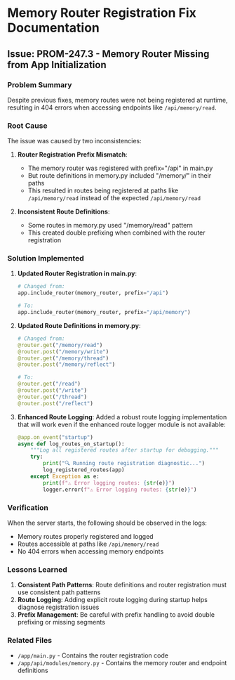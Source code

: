 # Memory Router Registration Fix Documentation

## Issue: PROM-247.3 - Memory Router Missing from App Initialization

### Problem Summary

Despite previous fixes, memory routes were not being registered at runtime, resulting in 404 errors when accessing endpoints like `/api/memory/read`.

### Root Cause

The issue was caused by two inconsistencies:

1. **Router Registration Prefix Mismatch**:

   - The memory router was registered with prefix="/api" in main.py
   - But route definitions in memory.py included "/memory/" in their paths
   - This resulted in routes being registered at paths like `/api/memory/read` instead of the expected `/api/memory/read`

2. **Inconsistent Route Definitions**:
   - Some routes in memory.py used "/memory/read" pattern
   - This created double prefixing when combined with the router registration

### Solution Implemented

1. **Updated Router Registration in main.py**:

   ```python
   # Changed from:
   app.include_router(memory_router, prefix="/api")

   # To:
   app.include_router(memory_router, prefix="/api/memory")
   ```

2. **Updated Route Definitions in memory.py**:

   ```python
   # Changed from:
   @router.get("/memory/read")
   @router.post("/memory/write")
   @router.get("/memory/thread")
   @router.post("/memory/reflect")

   # To:
   @router.get("/read")
   @router.post("/write")
   @router.get("/thread")
   @router.post("/reflect")
   ```

3. **Enhanced Route Logging**:
   Added a robust route logging implementation that will work even if the enhanced route logger module is not available:
   ```python
   @app.on_event("startup")
   async def log_routes_on_startup():
       """Log all registered routes after startup for debugging."""
       try:
           print("🔍 Running route registration diagnostic...")
           log_registered_routes(app)
       except Exception as e:
           print(f"⚠️ Error logging routes: {str(e)}")
           logger.error(f"⚠️ Error logging routes: {str(e)}")
   ```

### Verification

When the server starts, the following should be observed in the logs:

- Memory routes properly registered and logged
- Routes accessible at paths like `/api/memory/read`
- No 404 errors when accessing memory endpoints

### Lessons Learned

1. **Consistent Path Patterns**: Route definitions and router registration must use consistent path patterns
2. **Route Logging**: Adding explicit route logging during startup helps diagnose registration issues
3. **Prefix Management**: Be careful with prefix handling to avoid double prefixing or missing segments

### Related Files

- `/app/main.py` - Contains the router registration code
- `/app/api/modules/memory.py` - Contains the memory router and endpoint definitions
